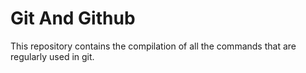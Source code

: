 # Git And Github
This repository contains the compilation of all the commands that are regularly used in git.